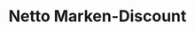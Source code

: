 ---
title: "Netto Marken-Discount"
url: /duisburg/netto-marken-discount-herzogstrasse/
shop: Supermarkt
---